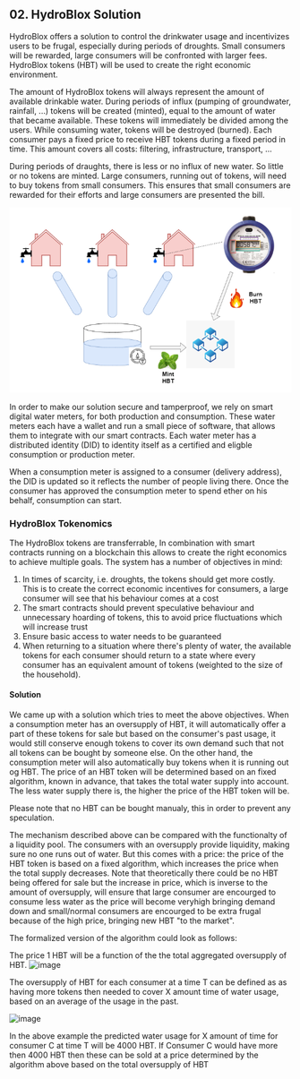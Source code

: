 ## 02. HydroBlox Solution

HydroBlox offers a solution to control the drinkwater usage and incentivizes users to be frugal, especially during periods of droughts.
Small consumers will be rewarded, large consumers will be confronted with larger fees.
HydroBlox tokens (HBT) will be used to create the right economic environment.

The amount of HydroBlox tokens will always represent the amount of available drinkable water.
During periods of influx (pumping of groundwater, rainfall, ...) tokens will be created (minted), equal to the amount of water that became available.
These tokens will immediately be divided among the users.
While consuming water, tokens will be destroyed (burned).
Each consumer pays a fixed price to receive HBT tokens during a fixed period in time.
This amount covers all costs: filtering, infrastructure, transport, ...

During periods of draughts, there is less or no influx of new water. So little or no tokens are minted.
Large consumers, running out of tokens, will need to buy tokens from small consumers.
This ensures that small consumers are rewarded for their efforts and large consumers are presented the bill.

![HydroBlox mechanism](images/hydroblox_mechanism.png)

In order to make our solution secure and tamperproof, we rely on smart digital water meters, for both production and consumption.
These water meters each have a wallet and run a small piece of software, that allows them to integrate with our smart contracts.
Each water meter has a distributed identity (DID) to identity itself as a certified and eligble consumption or production meter.

When a consumption meter is assigned to a consumer (delivery address), the DID is updated so it reflects the number of people living there.
Once the consumer has approved the consumption meter to spend ether on his behalf, consumption can start.

### HydroBlox Tokenomics

The HydroBlox tokens are transferrable, In combination with smart contracts running on a blockchain this allows to create the right economics to achieve multiple goals. The system has a number of objectives in mind:
1. In times of scarcity, i.e. droughts, the tokens should get more costly. This is to create the correct economic incentives for consumers, a large consumer will see that his behaviour comes at a cost
2. The smart contracts should prevent speculative behaviour and unnecessary hoarding of tokens, this to avoid price fluctuations which will increase trust
3. Ensure basic access to water needs to be guaranteed
4. When returning to a situation where there's plenty of water, the available tokens for each consumer should return to a state where every consumer has an equivalent amount of tokens (weighted to the size of the household).

#### Solution

We came up with a solution which tries to meet the above objectives. When a consumption meter has an oversupply of HBT, it will automatically offer a part of these tokens for sale but based on the consumer's past usage, it would still conserve enough tokens to cover its own demand such that not all tokens can be bought by someone else. On the other hand, the consumption meter will also automatically buy tokens when it is running out og HBT. The price of an HBT token will be determined based on an fixed algorithm, known in advance, that takes the total water supply into account. The less water supply there is, the higher the price of the HBT token will be.

Please note that no HBT can be bought manualy, this in order to prevent any speculation.

The mechanism described above can be compared with the functionalty of a liquidity pool. The consumers with an oversupply provide liquidity, making sure no one runs out of water. But this comes with a price: the price of the HBT token is based on a fixed algorithm, which increases the price when the total supply decreases. Note that theoretically there could be no HBT being offered for sale but the increase in price, which is inverse to the amount of oversupply, will ensure that large consumer are encourged to consume less water as the price will become  veryhigh bringing demand down and small/normal consumers are encourged to be extra frugal because of the high price, bringing new HBT "to the market".

The formalized version of the algorithm could look as follows:

The price 1 HBT will be a function of the the total aggregated oversupply of HBT.
![image](https://user-images.githubusercontent.com/25088136/173746398-b5479383-abe5-48d8-b4b2-c1a3650bbd10.png)

 
The oversupply of HBT for each consumer at a time T can be defined as as having more tokens then needed to cover X amount time of water usage, based on an average of the usage in the past.

![image](https://user-images.githubusercontent.com/25088136/173758017-93d11c75-b342-4e2c-a00c-f2d9d923788d.png)

In the above example the predicted water usage for X amount of time for consumer C at time T will be 4000 HBT. If Consumer C would have more then 4000 HBT then these can be sold at a price determined by the algorithm above based on the total oversupply of HBT





